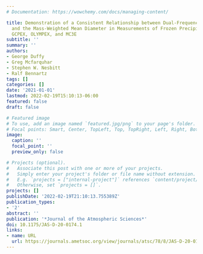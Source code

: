 ```yaml
---
# Documentation: https://wowchemy.com/docs/managing-content/

title: Demonstration of a Consistent Relationship between Dual-Frequency Reflectivity
  and the Mass-Weighted Mean Diameter in Measurements of Frozen Precipitation from
  GCPEX, OLYMPEX, and MC3E
subtitle: ''
summary: ''
authors:
- George Duffy
- Greg Mcfarquhar
- Stephen W. Nesbitt
- Ralf Bennartz
tags: []
categories: []
date: '2021-01-01'
lastmod: 2022-02-19T15:10:13-06:00
featured: false
draft: false

# Featured image
# To use, add an image named `featured.jpg/png` to your page's folder.
# Focal points: Smart, Center, TopLeft, Top, TopRight, Left, Right, BottomLeft, Bottom, BottomRight.
image:
  caption: ''
  focal_point: ''
  preview_only: false

# Projects (optional).
#   Associate this post with one or more of your projects.
#   Simply enter your project's folder or file name without extension.
#   E.g. `projects = ["internal-project"]` references `content/project/deep-learning/index.md`.
#   Otherwise, set `projects = []`.
projects: []
publishDate: '2022-02-19T21:10:13.755389Z'
publication_types:
- '2'
abstract: ''
publication: '*Journal of the Atmospheric Sciences*'
doi: 10.1175/JAS-D-20-0174.1
links:
- name: URL
  url: https://journals.ametsoc.org/view/journals/atsc/78/8/JAS-D-20-0174.1.xml
---
```

